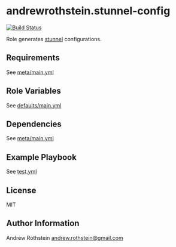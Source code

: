 andrewrothstein.stunnel-config
=========
[![Build Status](https://travis-ci.org/andrewrothstein/ansible-stunnel-config.svg?branch=master)](https://travis-ci.org/andrewrothstein/ansible-stunnel-config)

Role generates [stunnel](https://stunnel.org) configurations.

Requirements
------------

See [meta/main.yml](meta/main.yml)

Role Variables
--------------

See [defaults/main.yml](defaults/main.yml)

Dependencies
------------

See [meta/main.yml](meta/main.yml)

Example Playbook
----------------

See [test.yml](test.yml)

License
-------

MIT

Author Information
------------------

Andrew Rothstein <andrew.rothstein@gmail.com>
